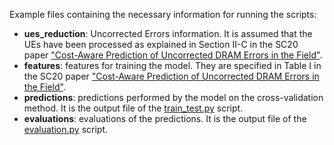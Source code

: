 
Example files containing the necessary information for running the scripts:

 - **ues\_reduction**: Uncorrected Errors information. It is assumed that the UEs have been processed as explained in Section II-C in the SC20 paper ["Cost-Aware Prediction of Uncorrected DRAM Errors in the Field"](https://upcommons.upc.edu/bitstream/handle/2117/341921/UE-Prediction_print.pdf?sequence=1&isAllowed=y).
 - **features**: features for training the model. They are specified in Table I in the SC20 paper ["Cost-Aware Prediction of Uncorrected DRAM Errors in the Field"](https://upcommons.upc.edu/bitstream/handle/2117/341921/UE-Prediction_print.pdf?sequence=1&isAllowed=y).
 - **predictions**: predictions performed by the model on the cross-validation method. It is the output file of the [train_test.py](../train\_test.py) script.
 - **evaluations**: evaluations of the predictions. It is the output file of the [evaluation.py](../evaluation.py) script.